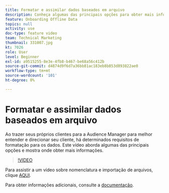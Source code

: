 ```yaml
---
title: Formatar e assimilar dados baseados em arquivo
description: Conheça algumas das principais opções para obter mais informações ao trazer seus próprios clientes para a Audience Manager para melhor entender e direcionar seus clientes. Saiba mais sobre determinados requisitos de formatação para os dados.
feature: Onboarding Offline Data
topics: null
activity: use
doc-type: feature video
team: Technical Marketing
thumbnail: 331007.jpg
kt: 7026
role: User
level: Beginner
exl-id: a9515255-8e3e-4fb8-b467-be68a56c412b
source-git-commit: d4874d9f6d7a36bb81ac183eb8b853d893822ae0
workflow-type: tm+mt
source-wordcount: '101'
ht-degree: 0%

---
```


# Formatar e assimilar dados baseados em arquivo

Ao trazer seus próprios clientes para a Audience Manager para melhor entender e direcionar seu cliente, há determinados requisitos de formatação para os dados. Este vídeo aborda algumas das principais opções e mostra onde obter mais informações.

>[!VIDEO](https://video.tv.adobe.com/v/331007/?quality=12&learn=on)

Para assistir a um vídeo sobre nomenclatura e importação de arquivos, clique [AQUI](steps-for-ingesting-file-based-data.md).

Para obter informações adicionais, consulte a [documentação](https://experienceleague.adobe.com/docs/audience-manager/user-guide/implementation-integration-guides/sending-audience-data/batch-data-transfer-process/inbound-file-contents.html?lang=pt-BR&).

